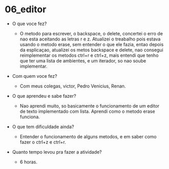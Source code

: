 # 06_editor
* O que voce fez?
  * O metodo para escrever, o backspace, o delete, concertei o erro de nao esta aceitando as letras r e z.
Atualizei o treabalho pois estava  usando o metodo erase, sem entender o que ele fazia, entao depois da esplicaçao, atualizei os metos backspace e delete, nao consegui reimplementar os metodos ctrl+r e ctrl+z, mais entendi que tenho que ter uma lista de ambientes, e um iterador, so nao soube implementar.
  
* Com quem voce fez?
  * Com meus colegas, victor, Pedro Venicius, Renan.
  
* O que aprendeu e sabe fazer?
  * Nao aprendi muito, so basicamente o funcionamento de um editor de texto implementado com lista.
Aprendi como o metodo erase funciona.
* O que tem dificuldade ainda?
  * Entender o funcionamento de alguns metodos, e em saber como fazer o ctrl+z e ctrl+r.

* Quanto tempo levou pra fazer a atividade?
  * 6 horas.
